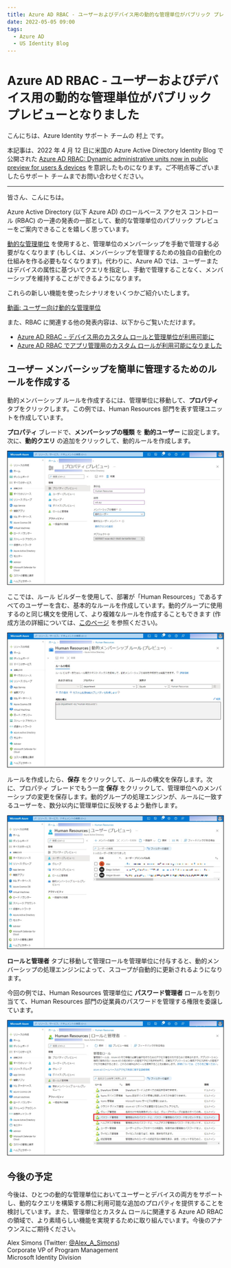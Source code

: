 ```yaml
---
title: Azure AD RBAC - ユーザーおよびデバイス用の動的な管理単位がパブリック プレビューとなりました
date: 2022-05-05 09:00
tags:
  - Azure AD
  - US Identity Blog
---
```


# Azure AD RBAC - ユーザーおよびデバイス用の動的な管理単位がパブリック プレビューとなりました

こんにちは、Azure Identity サポート チームの 村上 です。

本記事は、2022 年 4 月 12 日に米国の Azure Active Directory Identity Blog で公開された [Azure AD RBAC: Dynamic administrative units now in public preview for users & devices](https://techcommunity.microsoft.com/t5/azure-active-directory-identity/azure-ad-rbac-dynamic-administrative-units-now-in-public-preview/ba-p/3185207) を意訳したものになります。ご不明点等ございましたらサポート チームまでお問い合わせください。

---

皆さん、こんにちは。

Azure Active Directory (以下 Azure AD) のロールベース アクセス コントロール (RBAC) の一連の発表の一部として、動的な管理単位のパブリック プレビューをご案内できることを嬉しく思っています。

[動的な管理単位](https://docs.microsoft.com/ja-jp/azure/active-directory/roles/admin-units-members-dynamic) を使用すると、管理単位のメンバーシップを手動で管理する必要がなくなります (もしくは、メンバーシップを管理するための独自の自動化の仕組みを作る必要もなくなります)。代わりに、Azure AD では、ユーザーまたはデバイスの属性に基づいてクエリを指定し、手動で管理することなく、メンバーシップを維持することができるようになります。

これらの新しい機能を使ったシナリオをいくつかご紹介いたします。

[動画: ユーザー向け動的な管理単位](https://youtu.be/rqbCjzIQ_gA)

また、RBAC に関連する他の発表内容は、以下からご覧いただけます。

- [Azure AD RBAC - デバイス用のカスタム ロールと管理単位が利用可能に](https://jpazureid.github.io/blog/azure-active-directory/azure-ad-rbac-custom-roles-amp-administrative-units-for-devices/)
- [Azure AD RBAC でアプリ管理用のカスタム ロールが利用可能になりました](https://jpazureid.github.io/blog/azure-active-directory/custom-roles-for-app-management-now-available/)

## ユーザー メンバーシップを簡単に管理するためのルールを作成する

動的メンバーシップ ルールを作成するには、管理単位に移動して、**プロパティ** タブをクリックします。この例では、Human Resources 部門を表す管理ユニットを作成しています。

**プロパティ** ブレードで、**メンバーシップの種類** を **動的ユーザー** に設定します。次に、**動的クエリ** の追加をクリックして、動的ルールを作成します。

![](./azure-ad-rbac-dynamic-administrative-units-now-in-public-preview/image01.jpg)

ここでは、ルール ビルダーを使用して、部署が「Human Resources」であるすべてのユーザーを含む、基本的なルールを作成しています。動的グループに使用するのと同じ構文を使用して、より複雑なルールを作成することもできます (作成方法の詳細については、[このページ](https://docs.microsoft.com/ja-jp/azure/active-directory/enterprise-users/groups-dynamic-membership) を参照ください)。

![](./azure-ad-rbac-dynamic-administrative-units-now-in-public-preview/image02.jpg)

ルールを作成したら、**保存** をクリックして、ルールの構文を保存します。次に、プロパティ ブレードでもう一度 **保存** をクリックして、管理単位へのメンバーシップの変更を保存します。動的グループの処理エンジンが、ルールに一致するユーザーを、数分以内に管理単位に反映するよう動作します。

![](./azure-ad-rbac-dynamic-administrative-units-now-in-public-preview/image03.jpg)

**ロールと管理者** タブに移動して管理ロールを管理単位に付与すると、動的メンバーシップの処理エンジンによって、スコープが自動的に更新されるようになります。

今回の例では、Human Resources 管理単位に **パスワード管理者** ロールを割り当てて、Human Resources 部門の従業員のパスワードを管理する権限を委譲しています。

![](./azure-ad-rbac-dynamic-administrative-units-now-in-public-preview/image04.jpg)

## 今後の予定

今後は、ひとつの動的な管理単位においてユーザーとデバイスの両方をサポートし、動的なクエリを構築する際に利用可能な追加のプロパティを提供することを検討しています。また、管理単位とカスタム ロールに関連する Azure AD RBAC の領域で、より素晴らしい機能を実現するために取り組んでいます。今後のアナウンスにご期待ください。

Alex Simons (Twitter: [@Alex_A_Simons](https://twitter.com/Alex_A_Simons))  
Corporate VP of Program Management  
Microsoft Identity Division
